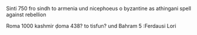 Sinti
750 fro sindh to armenia und nicephoeus o byzantine as athingani spell against rebellion

Roma
1000 kashmir ḍoma
438? to tisfun? und Bahram 5 :Ferdausi
Lori